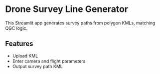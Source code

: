 # Drone Survey Line Generator

This Streamlit app generates survey paths from polygon KMLs, matching QGC logic.

## Features

- Upload KML
- Enter camera and flight parameters
- Output survey path KML
